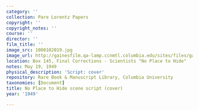 ```yaml
---
category: ''
collection: Pare Lorentz Papers
copyright: ''
copyright_notes: ''
course: ''
director: ''
film_title: ''
image_src: 1000102019.jpg
image_url: http://gainesfilm.qa-lamp.ccnmtl.columbia.edu/sites/files/gainesfilm/images/1000102019.jpg
location: Box 145, Final Corrections - Scientists "No Place to Hide"
notes: May 19, 1949
physical_description: 'Script: cover'
repository: Rare Book & Manuscript Library, Columbia University
taxonomies: [Document]
title: No Place to Hide scene script (cover)
year: '1949'

---
```


